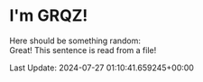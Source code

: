 # I'm GRQZ!
Here should be something random:  
Great! This sentence is read from a file!


Last Update: 2024-07-27 01:10:41.659245+00:00
